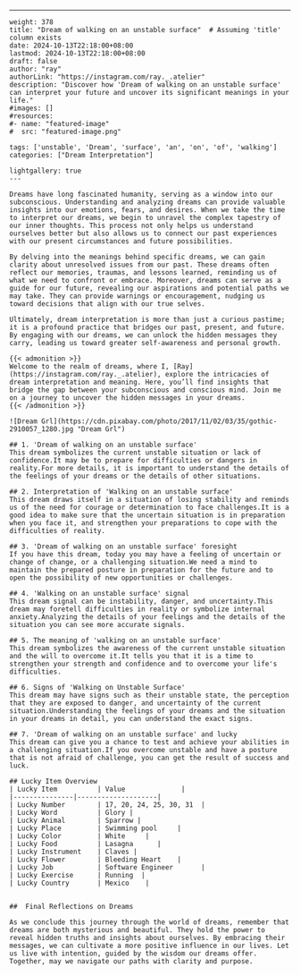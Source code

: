 ---
    weight: 378
    title: "Dream of walking on an unstable surface"  # Assuming 'title' column exists
    date: 2024-10-13T22:18:00+08:00
    lastmod: 2024-10-13T22:18:00+08:00
    draft: false
    author: "ray"
    authorLink: "https://instagram.com/ray._.atelier"
    description: "Discover how 'Dream of walking on an unstable surface' can interpret your future and uncover its significant meanings in your life."
    #images: []
    #resources:
    #- name: "featured-image"
    #  src: "featured-image.png"
    
    tags: ['unstable', 'Dream', 'surface', 'an', 'on', 'of', 'walking']
    categories: ["Dream Interpretation"]
    
    lightgallery: true
    ---
    
    Dreams have long fascinated humanity, serving as a window into our subconscious. Understanding and analyzing dreams can provide valuable insights into our emotions, fears, and desires. When we take the time to interpret our dreams, we begin to unravel the complex tapestry of our inner thoughts. This process not only helps us understand ourselves better but also allows us to connect our past experiences with our present circumstances and future possibilities.
    
    By delving into the meanings behind specific dreams, we can gain clarity about unresolved issues from our past. These dreams often reflect our memories, traumas, and lessons learned, reminding us of what we need to confront or embrace. Moreover, dreams can serve as a guide for our future, revealing our aspirations and potential paths we may take. They can provide warnings or encouragement, nudging us toward decisions that align with our true selves.
    
    Ultimately, dream interpretation is more than just a curious pastime; it is a profound practice that bridges our past, present, and future. By engaging with our dreams, we can unlock the hidden messages they carry, leading us toward greater self-awareness and personal growth.
    
    {{< admonition >}}
    Welcome to the realm of dreams, where I, [Ray](https://instagram.com/ray._.atelier), explore the intricacies of dream interpretation and meaning. Here, you’ll find insights that bridge the gap between your subconscious and conscious mind. Join me on a journey to uncover the hidden messages in your dreams.
    {{< /admonition >}}
    
    ![Dream Grl](https://cdn.pixabay.com/photo/2017/11/02/03/35/gothic-2910057_1280.jpg "Dream Grl")
    
    ## 1. 'Dream of walking on an unstable surface'
    This dream symbolizes the current unstable situation or lack of confidence.It may be to prepare for difficulties or dangers in reality.For more details, it is important to understand the details of the feelings of your dreams or the details of other situations.
    
    ## 2. Interpretation of 'Walking on an unstable surface'
    This dream draws itself in a situation of losing stability and reminds us of the need for courage or determination to face challenges.It is a good idea to make sure that the uncertain situation is in preparation when you face it, and strengthen your preparations to cope with the difficulties of reality.
    
    ## 3. 'Dream of walking on an unstable surface' foresight
    If you have this dream, today you may have a feeling of uncertain or change of change, or a challenging situation.We need a mind to maintain the prepared posture in preparation for the future and to open the possibility of new opportunities or challenges.
    
    ## 4. 'Walking on an unstable surface' signal
    This dream signal can be instability, danger, and uncertainty.This dream may foretell difficulties in reality or symbolize internal anxiety.Analyzing the details of your feelings and the details of the situation you can see more accurate signals.
    
    ## 5. The meaning of 'walking on an unstable surface'
    This dream symbolizes the awareness of the current unstable situation and the will to overcome it.It tells you that it is a time to strengthen your strength and confidence and to overcome your life's difficulties.
    
    ## 6. Signs of 'Walking on Unstable Surface'
    This dream may have signs such as their unstable state, the perception that they are exposed to danger, and uncertainty of the current situation.Understanding the feelings of your dreams and the situation in your dreams in detail, you can understand the exact signs.
    
    ## 7. 'Dream of walking on an unstable surface' and lucky
    This dream can give you a chance to test and achieve your abilities in a challenging situation.If you overcome unstable and have a posture that is not afraid of challenge, you can get the result of success and luck.
    
    ## Lucky Item Overview
    | Lucky Item          | Value              |
    |---------------|--------------------|
    | Lucky Number        | 17, 20, 24, 25, 30, 31  |
    | Lucky Word          | Glory |
    | Lucky Animal        | Sparrow |
    | Lucky Place         | Swimming pool     |
    | Lucky Color         | White     |
    | Lucky Food          | Lasagna      |
    | Lucky Instrument    | Claves |
    | Lucky Flower        | Bleeding Heart    |
    | Lucky Job           | Software Engineer       |
    | Lucky Exercise      | Running  |
    | Lucky Country       | Mexico    |
    
    
    ##  Final Reflections on Dreams
    
    As we conclude this journey through the world of dreams, remember that dreams are both mysterious and beautiful. They hold the power to reveal hidden truths and insights about ourselves. By embracing their messages, we can cultivate a more positive influence in our lives. Let us live with intention, guided by the wisdom our dreams offer. Together, may we navigate our paths with clarity and purpose.
    